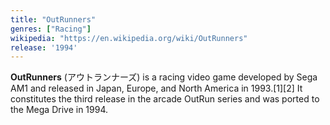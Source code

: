 ```yaml
---
title: "OutRunners"
genres: ["Racing"]
wikipedia: "https://en.wikipedia.org/wiki/OutRunners"
release: '1994'
---
```

**OutRunners** (アウトランナーズ) is a racing video game developed by Sega AM1 and released in Japan, Europe, and North America in 1993.[1][2] It constitutes the third release in the arcade OutRun series and was ported to the Mega Drive in 1994. 